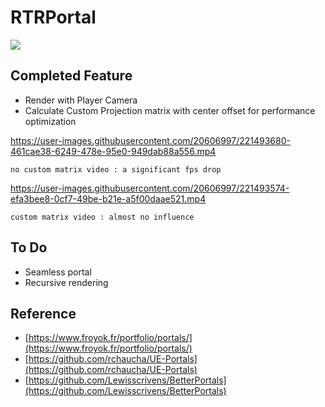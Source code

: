 # RTRPortal

![](https://progress-bar.dev/30/?scale=100&title=RTRPortal&width=1000&color=babaca)

## Completed Feature

- Render with Player Camera
- Calculate Custom Projection matrix with center offset for performance optimization

    
https://user-images.githubusercontent.com/20606997/221493680-461cae38-6249-478e-95e0-949dab88a556.mp4
    
    no custom matrix video : a significant fps drop


https://user-images.githubusercontent.com/20606997/221493574-efa3bee8-0cf7-49be-b21e-a5f00daae521.mp4

    custom matrix video : almost no influence


## To Do 

- Seamless portal 
- Recursive rendering

## Reference

- [https://www.froyok.fr/portfolio/portals/](https://www.froyok.fr/portfolio/portals/)
- [https://github.com/rchaucha/UE-Portals](https://github.com/rchaucha/UE-Portals)
- [https://github.com/Lewisscrivens/BetterPortals](https://github.com/Lewisscrivens/BetterPortals)